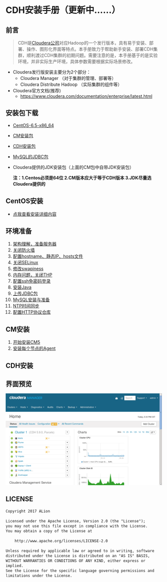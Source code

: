 # CDH安装手册（更新中……）
## 前言
> CDH是[Cloudera公司](https://www.cloudera.com/)对应Hadoop的一个发行版本，具有易于安装、部署、操作、图形化界面等特点。本手册致力于帮助新手安装、部署CDH集群，顺利渡过CDH集群的初期问题。需要注意的是，本手册基于的是实验环境，并非实际生产环境，具体参数需要根据实际场景修改。

- Cloudera发行版安装主要分为2个部分：
	- Cloudera Manager （对于集群的管理、部署等）
	- Cloudera Distribute Hadoop （实际集群的组件等）
- Cloudera官方文档(推荐)
	- https://www.cloudera.com/documentation/enterprise/latest.html 

## 安装包下载
- [CentOS-6.5-x86_64](./project/download/CentOS_download/CentOS_download.md)
- [CM安装包](./project/download/CM_download/CM_download.md)
- [CDH安装包](./project/download/CDH_download/CDH_download.md)
- [MySQL的JDBC包](./project/download/MySQL_JDBC_download/MySQL_JDBC_download.md)
- Cloudera提供的JDK安装包（上面的CM包中自带JDK安装包）

	**注：1.Centos必须是64位 2.CM版本应大于等于CDH版本 3.JDK尽量选Cloudera提供的**

## CentOS安装
- [点我查看安装详细内容](./project/CentOS_install/CentOS_install.md)

## 环境准备
1. [架构理解，准备服务器](./project/prepare/cm_framework/cm_framework.md)
2. [关闭防火墙](./project/prepare/stop_firewall/stop_firewall.md)
3. [配置hostname、静态IP、hosts文件](./project/prepare/host_ip/host_ip.md)
4. [关闭SELinux](./project/prepare/disabling_SELinux/disabling_SELinux.md)
5. [修改swapiness](./project/prepare/swappiness/swappiness.md)
6. [内存问题，关闭THP](./project/prepare/disabling_transparent_hugepages/disabling_transparent_hugepages.md)
7. [配置ssh免密码登录](./project/prepare/ssh/ssh.md)
8. [安装Java](./project/prepare/install_java/install_java.md)
9. [上传JDBC包](./project/prepare/JDBC/JDBC.md)
10. [MySQL安装与准备](./project/prepare/mysql/mysql.md)
11. [NTP时间同步](./project/prepare/ntp/ntp.md)
12. [配置HTTP协议仓库](./project/prepare/http/http.md)

## CM安装
1. [开始安装CM5](./project/setup/cm.md)
2. [安装每个节点的Agent](./project/setup/cm.md)

## CDH安装

## 界面预览
![Cloudera-Manager截图](./images/Cloudera-Hadoop-Manager.png)

## LICENSE
```
Copyright 2017 ALion

Licensed under the Apache License, Version 2.0 (the "License");
you may not use this file except in compliance with the License.
You may obtain a copy of the License at

	http://www.apache.org/licenses/LICENSE-2.0

Unless required by applicable law or agreed to in writing, software
distributed under the License is distributed on an "AS IS" BASIS,
WITHOUT WARRANTIES OR CONDITIONS OF ANY KIND, either express or implied.
See the License for the specific language governing permissions and
limitations under the License.
```
